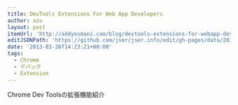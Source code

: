 ```yaml
---
title: DevTools Extensions For Web App Developers
author: azu
layout: post
itemUrl: 'http://addyosmani.com/blog/devtools-extensions-for-webapp-developers/'
editJSONPath: 'https://github.com/jser/jser.info/edit/gh-pages/data/2013/03/index.json'
date: '2013-03-26T14:23:21+00:00'
tags:
  - Chrome
  - デバック
  - Extension
---
```

Chrome Dev Toolsの拡張機能紹介
